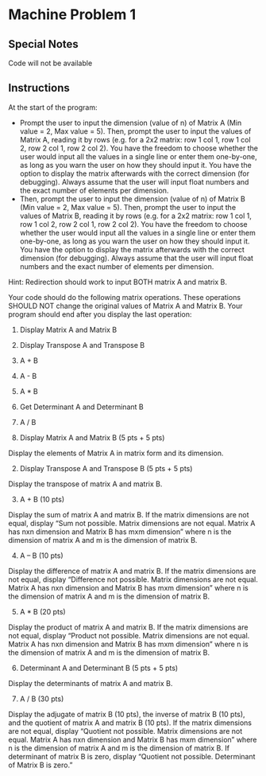 # Machine Problem 1

## Special Notes

Code will not be available 

## Instructions

At the start of the program:

+ Prompt the user to input the dimension (value of n) of Matrix A (Min value = 2, Max value = 5). Then, prompt the user to input the values of Matrix A, reading it by rows (e.g. for a 2x2 matrix: row 1 col 1, row 1 col 2, row 2 col 1, row 2 col 2). You have the freedom to choose whether the user would input all the values in a single line or enter them one-by-one, as long as you warn the user on how they should input it. You have the option to display the matrix afterwards with the correct dimension (for debugging). Always assume that the user will input float numbers and the exact number of elements per dimension.
+ Then, prompt the user to input the dimension (value of n) of Matrix B (Min value = 2, Max value = 5). Then, prompt the user to input the values of Matrix B, reading it by rows (e.g. for a 2x2 matrix: row 1 col 1, row 1 col 2, row 2 col 1, row 2 col 2). You have the freedom to choose whether the user would input all the values in a single line or enter them one-by-one, as long as you warn the user on how they should input it. You have the option to display the matrix afterwards with the correct dimension (for debugging). Always assume that the user will input float numbers and the exact number of elements per dimension.

Hint: Redirection should work to input BOTH matrix A and matrix B.

Your code should do the following matrix operations. These operations SHOULD NOT change the original values of Matrix A and Matrix B. Your program should end after you display the last operation:

1. Display Matrix A and Matrix B
2. Display Transpose A and Transpose B
3. A + B
4. A - B
5. A * B
6. Get Determinant A and Determinant B
7. A / B


1. Display Matrix A and Matrix B (5 pts + 5 pts)

Display the elements of Matrix A in matrix form and its dimension.

2. Display Transpose A and Transpose B (5 pts + 5 pts)

Display the transpose of matrix A and matrix B.

3. A + B (10 pts)

Display the sum of matrix A and matrix B. If the matrix dimensions are not equal, display “Sum not possible. Matrix dimensions are not equal. Matrix A has nxn dimension and Matrix B has mxm dimension” where n is the dimension of matrix A and m is the dimension of matrix B.

4. A – B (10 pts)

Display the difference of matrix A and matrix B. If the matrix dimensions are not equal, display “Difference not possible. Matrix dimensions are not equal. Matrix A has nxn dimension and Matrix B has mxm dimension” where n is the dimension of matrix A and m is the dimension of matrix B.

5. A * B (20 pts)

Display the product of matrix A and matrix B. If the matrix dimensions are not equal, display “Product not possible. Matrix dimensions are not equal. Matrix A has nxn dimension and Matrix B has mxm dimension” where n is the dimension of matrix A and m is the dimension of matrix B.

6. Determinant A and Determinant B (5 pts + 5 pts)

Display the determinants of matrix A and matrix B.

7. A / B (30 pts)

Display the adjugate of matrix B (10 pts), the inverse of matrix B (10 pts), and the quotient of matrix A and matrix B (10 pts). If the matrix dimensions are not equal, display “Quotient not possible. Matrix dimensions are not equal. Matrix A has nxn dimension and Matrix B has mxm dimension” where n is the dimension of matrix A and m is the dimension of matrix B. If determinant of matrix B is zero, display “Quotient not possible. Determinant of Matrix B is zero.”
